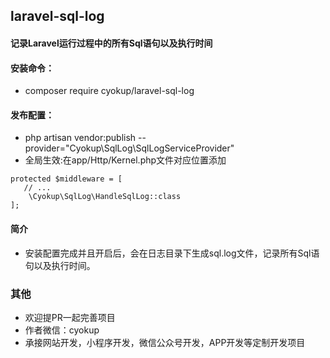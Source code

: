 ##  laravel-sql-log
#### 记录Laravel运行过程中的所有Sql语句以及执行时间
#### 安装命令：
- composer require cyokup/laravel-sql-log

#### 发布配置：
- php artisan vendor:publish --provider="Cyokup\SqlLog\SqlLogServiceProvider"
- 全局生效:在app/Http/Kernel.php文件对应位置添加
```angular2html
protected $middleware = [
   // ...
    \Cyokup\SqlLog\HandleSqlLog::class
];
```

#### 简介
- 安装配置完成并且开启后，会在日志目录下生成sql.log文件，记录所有Sql语句以及执行时间。

### 其他
- 欢迎提PR一起完善项目
- 作者微信：cyokup
- 承接网站开发，小程序开发，微信公众号开发，APP开发等定制开发项目
